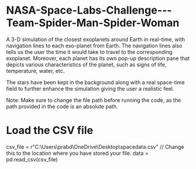 # NASA-Space-Labs-Challenge---Team-Spider-Man-Spider-Woman
A 3-D simulation of the closest exoplanets around Earth in real-time, with navigation lines to each exo-planet from Earth. The navigation lines also tells us the user the time it would take to travel to the corresponding exoplanet. Moreover, each planet has its own pop-up description pane that depicts various characteristics of the planet, such as signs of life, temperature, water, etc. 

The stars have been kept in the background along with a real space-time field to further enhance the simulation giving the user a realistic feel. 

Note:
Make sure to change the file path before running the code, as the path provided in the code is an absolute path. 
# Load the CSV file
csv_file = r"C:\Users\prabd\OneDrive\Desktop\spacedata.csv" // Change this to the location where you have stored your file.
data = pd.read_csv(csv_file)
